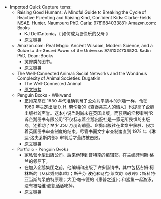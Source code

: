 - Imported Quick Capture items:
    - Raising Good Humans: A Mindful Guide to Breaking the Cycle of Reactive Parenting and Raising Kind, Confident Kids: Clarke-Fields MSAE, Hunter, Naumburg PhD, Carla: 9781684033881: Amazon.com: Books
        - KJ Dell’Antonia，《 如何成为更快乐的父母 》
        - [原文链接](https://www.amazon.com/dp/1684033888?ref=yb_qv_ov_prnt_dp_rw)
    - Amazon.com: Real Magic: Ancient Wisdom, Modern Science, and a Guide to the Secret Power of the Universe: 9781524758820: Radin PhD, Dean: Books
        - 灵修类的图书。
        - [原文链接](https://www.amazon.com/Real-Magic-Ancient-Science-Universe/dp/1524758825/ref=tmm_pap_swatch_0?_encoding=UTF8&qid=&sr=)
    - The Well-Connected Animal: Social Networks and the Wondrous Complexity of Animal Societies, Dugatkin
        - The Well-Connected Animal
        - [原文链接](https://press.uchicago.edu/ucp/books/book/chicago/W/bo212549914.html)
    - Penguin Books - Wikiwand
        - 正如莱恩在 1930 年代准确判断了公众对平装本的兴趣一样，他在 1960 年决定出版 D. H. 劳伦斯的《查泰莱夫人的情人》也提高了企鹅出版社的声誉。这本小说当时尚未在英国出版，而预期的淫秽审判“R 诉企鹅图书有限公司”不仅标志着企鹅出版社是一家无所畏惧的出版商，还推动了至少 350 万册的销量。企鹅出版社在此案中获胜，预示着英国图书审查制度的结束，尽管书面文字审查制度直到 1978 年《琳达·洛夫莱斯内部》审判后才最终被击败。
        - [原文链接](https://www.wikiwand.com/en/Penguin_Books)
    - Portfolio - Penguin Books
        - 家私营小型出版公司。后来他转到普特南的编辑部，在主编菲利斯·格兰的领导下。
        - 在加入企鹅集团之前，他编辑和出版了许多畅销书，其中包括吉姆·柯林斯的《从优秀到卓越》；斯蒂芬·波伦和马克·莱文的《破碎》；斯科特·亚当斯的呆伯特原理；大卫·帕卡德的《惠普之道》；和鲨鱼一起游泳，没有被哈维·麦凯活活吃掉。
        - [原文链接](https://www.penguin.com/portfolio-overview/)
